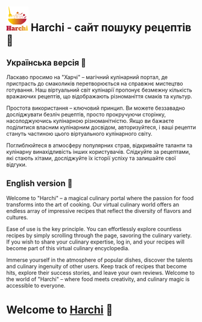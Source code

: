 # 
<h1> 
<img src='./src/assets/logo/logo.png' alt='Logo of Harchi'>
Harchi - сайт пошуку рецептів 👋
</h1>

## Українська версія 🥗
<p>
Ласкаво просимо на "Харчі" – магічний кулінарний портал, де пристрасть до
смаколиків перетворюється на справжнє мистецтво готування. Наш віртуальний світ
кулінарії пропонує безмежну кількість вражаючих рецептів, що відображають
різноманіття смаків та культур.
</p>
<p>
Простота використання – ключовий принцип. Ви можете беззавадно досліджувати
безліч рецептів, просто прокручуючи сторінку, насолоджуючись кулінарною
різноманітністю. Якщо ви бажаєте поділитися власним кулінарним досвідом,
авторизуйтеся, і ваші рецепти стануть частиною цього віртуального кулінарного
світу.
</p>
<p>
Поглиблюйтеся в атмосферу популярних страв, відкривайте таланти та кулінарну
винахідливість інших користувачів. Слідкуйте за рецептами, які стають хітами,
досліджуйте їх історії успіху та залишайте свої відгуки.
</p>

## English version 🍟
<p>
Welcome to "Harchi" – a magical culinary portal where the passion for food
transforms into the art of cooking. Our virtual culinary world offers an endless
array of impressive recipes that reflect the diversity of flavors and cultures.
</p>
<p>
Ease of use is the key principle. You can effortlessly explore countless recipes
by simply scrolling through the page, savoring the culinary variety. If you wish
to share your culinary expertise, log in, and your recipes will become part of
this virtual culinary encyclopedia.
</p>
<p>
Immerse yourself in the atmosphere of popular dishes, discover the talents and
culinary ingenuity of other users. Keep track of recipes that become hits,
explore their success stories, and leave your own reviews. Welcome to the world
of "Harchi" – where food meets creativity, and culinary magic is accessible to
everyone.
</p>

# Welcome to <a href="https://khailoandrey.github.io/Harchi/">Harchi</a> 🥣